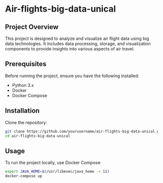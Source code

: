 # Air-flights-big-data-unical

## Project Overview

This project is designed to analyze and visualize air flight data using big data technologies. It includes data processing, storage, and visualization components to provide insights into various aspects of air travel.

## Prerequisites

Before running the project, ensure you have the following installed:

- Python 3.x
- Docker
- Docker Compose

## Installation

Clone the repository:

```sh
git clone https://github.com/yourusername/air-flights-big-data-unical.git
cd air-flights-big-data-unical
```

## Usage

To run the project locally, use Docker Compose:

```sh
export JAVA_HOME=$(/usr/libexec/java_home -v 11)
docker-compose up
```
